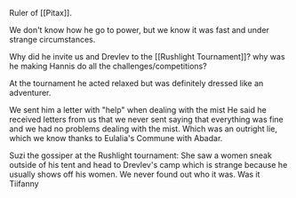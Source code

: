 Ruler of [[Pitax]].

We don't know how he go to power, but we know it was fast and under strange circumstances. 

Why did he invite us and Drevlev to the [[Rushlight Tournament]]? why was he making Hannis do all the challenges/competitions?

At the tournament he acted relaxed but was definitely dressed like an adventurer. 

We sent him a letter with "help" when dealing with the mist
He said he received letters from us that we never sent saying that everything was fine and we had no problems dealing with the mist. Which was an outright lie, which we know thanks to Eulalia's Commune with Abadar.

Suzi the gossiper at the Rushlight tournament: She saw a women sneak outside of his tent and head to Drevlev's camp which is strange because he usually shows off his women. We never found out who it was. Was it Tiifanny
